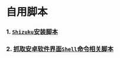 # 自用脚本

### 1. [`Shizuku`安装脚本](./shizuku/README.md)
### 2. [抓取安卓软件界面`Shell`命令相关脚本](./intent/README.md)
